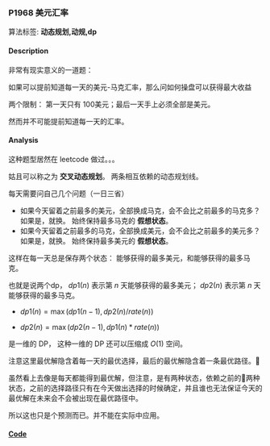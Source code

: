 ### P1968 美元汇率

算法标签: **动态规划,动规,dp**

#### Description

非常有现实意义的一道题：

如果可以提前知道每一天的美元-马克汇率，那么问如何操盘可以获得最大收益

两个限制： 第一天只有 100美元；最后一天手上必须全部是美元。

然而并不可能提前知道每一天的汇率。

#### Analysis

这种题型居然在 leetcode 做过。。。

姑且可以称之为 **交叉动态规划**。 两条相互依赖的动态规划线。

每天需要问自己几个问题（一日三省）

- 如果今天留着之前最多的美元，全部换成马克，会不会比之前最多的马克多？如果是，就换。 始终保持最多马克的 **假想状态**。
- 如果今天留着之前最多的马克，全部换成美元，会不会比之前最多的美元多？如果是，就换。 始终保持最多美元的 **假想状态**。

这样在每一天总是保存两个状态： 能够获得的最多美元，和能够获得的最多马克。

也就是说两个dp，  $dp1(n)$ 表示第 $n$ 天能够获得的最多美元； $dp2(n)$ 表示第 $n$ 天能够获得的最多马克。

- $dp1(n) = \max(dp1(n - 1), dp2(n) / rate(n))$

- $dp2(n) = \max(dp2(n - 1), dp1(n) * rate(n))$

是一维的 DP， 这种一维的 DP 还可以压缩成 $O(1)$ 空间。

注意这里最优解隐含着每一天的最优选择，最后的最优解隐含着一条最优路径。

虽然看上去像是每天都能得到最优解，但注意，是有两种状态，依赖之前的两种状态，之前的选择路径只有在今天做出选择的时候确定，并且谁也无法保证今天的最优解在未来会不会被出现在最优路径中。

所以这也只是个预测而已。并不能在实际中应用。

#### [Code](../cpp/p1968.cpp) 


